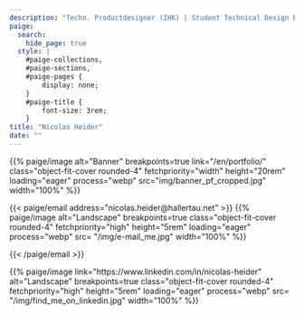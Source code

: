 ```yaml
---
description: "Techn. Productdesigner (IHK) | Student Technical Design B. Sc. "
paige:
  search:
    hide_page: true
  style: |
    #paige-collections,
    #paige-sections,
    #paige-pages {
        display: none;
    }
    #paige-title {
        font-size: 3rem;
    }
title: "Nicolas Heider"
date: ""
---
```


<p>{{% paige/image alt="Banner" breakpoints=true link="/en/portfolio/" class="object-fit-cover rounded-4" fetchpriority="width" height="20rem" loading="eager" process="webp" src="img/banner_pf_cropped.jpg" width="100%" %}} </p>

<p>{{< paige/email address="nicolas.heider@hallertau.net" >}} {{% paige/image  alt="Landscape" breakpoints=true class="object-fit-cover rounded-4" fetchpriority="high" height="5rem" loading="eager" process="webp" src= "/img/e-mail_me.jpg" width="100%" %}}</p>{{< /paige/email >}}

<p>{{% paige/image link="https://www.linkedin.com/in/nicolas-heider" alt="Landscape" breakpoints=true class="object-fit-cover rounded-4" fetchpriority="high" height="5rem" loading="eager" process="webp" src= "/img/find_me_on_linkedin.jpg" width="100%" %}}</p>



